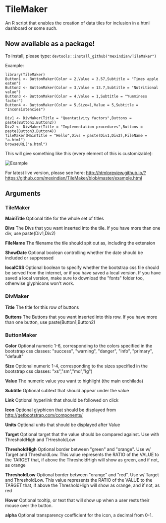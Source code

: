 # TileMaker
An R script that enables the creation of data tiles for inclusion in a html dashboard or some such.

## Now available as a package!
To install, please type:
```devtools::install_github("mexindian/TileMaker")```



Example:

```
library(TileMaker)
Button1 <- ButtonMaker(Color = 2,Value = 3.57,Subtitle = "Times apple eaten")
Button2 <- ButtonMaker(Color = 3,Value = 13.7,Subtitle = "Nutritional value")
Button3 <- ButtonMaker(Color = 4,Value = 1,Subtitle = "Yumminess factor")
Button4 <- ButtonMaker(Color = 5,Size=1,Value = 5,Subtitle = "Inconsistencies")

Div1 <- DivMaker(Title = "Quantativity factors",Buttons = paste(Button1,Button2))
Div2 <- DivMaker(Title = "Implementation procedures",Buttons = paste(Button3,Button4))
TileMaker(MainTitle = "Hello",Divs = paste(Div1,Div2),FileName = "a.html")
browseURL("a.html")
```
This will give something like this (every element of this is customizable):

![Example](https://github.com/mexindian/TileMaker/blob/master/example.PNG)

For latest live version, please see here: http://htmlpreview.github.io/?https://github.com/mexindian/TileMaker/blob/master/example.html

## Arguments
### TileMaker 
**MainTitle**        Optional title for the whole set of titles

**Divs**              The Divs that you want inserted into the tile. If you have more than one div, use paste(Div1,Div2)

**FileName**          The filename the tile should spit out as, including the extension

**ShowDate**          Optional boolean controlling whether the date should be included or suppressed

**localCSS**          Optional boolean to specify whether the bootstrap css file should be served from the internet, or if you have saved                   a local version. If you have saved a local version, make sure to download the "fonts" folder too, otherwise                           glyphicons won't work.


### DivMaker 
**Title**             The title for this row of buttons

**Buttons**           The Buttons that you want inserted into this row. If you have more than one button, use paste(Button1,Button2)


### ButtonMaker
**Color**             Optional numeric 1-6, corresponding to the colors specified in the bootstrap css classes: 
                  "success",  "warning", "danger", "info", "primary", "default"

**Size**              Optional numeric 1-4, corresponding to the sizes specified in the bootstrap css classes:
                  "xs","sm","md","lg")

**Value**             The numeric value you want to highlight (the main enchilada)

**Subtitle**          Optional subtext that should appear under the value

**Link**             Optional hyperlink that should be followed on click

**Icon**              Optional glyphicon that should be displayed from http://getbootstrap.com/components/

**Units**             Optional units that should be displayed after Value

**Target**            Optional target that the value should be compared against. Use with ThresholdHigh and THresholdLow

**ThresholdHigh**     Optional border between "green" and "orange". Use w/ Target and ThresholdLow. This value represents the RATIO
                  of the VALUE to the TARGET that, if above the ThresholdHigh will show as green, and if not, as orange

**ThresholdLow**      Optional border between "orange" and "red". Use w/ Target and ThresholdLow. This value represents the RATIO
                  of the VALUE to the TARGET that, if above the ThresholdHigh will show as orange, and if not, as red
                        
**Hover**			  Optional tooltip, or text that will show up when a user rests their mouse over the button.                      

**alpha**             Optional transparency coefficient for the icon, a decimal from 0-1.
